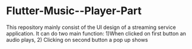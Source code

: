 # Flutter-Music--Player-Part
This repository mainly consist of the UI design of a streaming service application. It can do two main function: 1)When clicked on first button an audio plays, 2) Clicking on second button a pop up shows
